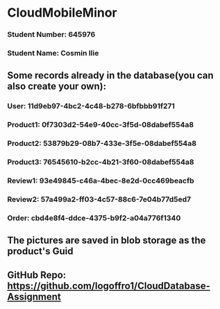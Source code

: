 # CloudMobileMinor

### Student Number: 645976
### Student Name: Cosmin Ilie


## Some records already in the database(you can also create your own):

### User: 11d9eb97-4bc2-4c48-b278-6bfbbb91f271
### Product1: 0f7303d2-54e9-40cc-3f5d-08dabef554a8
### Product2: 53879b29-08b7-433e-3f5e-08dabef554a8
### Product3: 76545610-b2cc-4b21-3f60-08dabef554a8
### Review1: 93e49845-c46a-4bec-8e2d-0cc469beacfb
### Review2: 57a499a2-ff03-4c57-88c6-7e04b77d5ed7
### Order: cbd4e8f4-ddce-4375-b9f2-a04a776f1340

## The pictures are saved in blob storage as the product's Guid


## GitHub Repo: https://github.com/logoffro1/CloudDatabase-Assignment